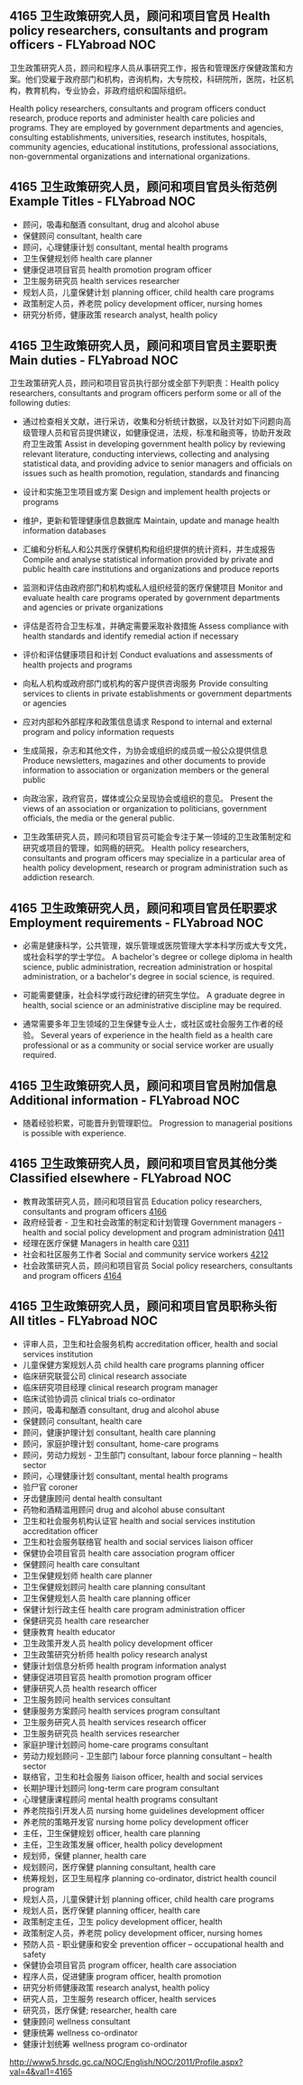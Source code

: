 ## 4165 卫生政策研究人员，顾问和项目官员 Health policy researchers, consultants and program officers - FLYabroad NOC

卫生政策研究人员，顾问和程序人员从事研究工作，报告和管理医疗保健政策和方案。他们受雇于政府部门和机构，咨询机构，大专院校，科研院所，医院，社区机构，教育机构，专业协会，非政府组织和国际组织。

Health policy researchers, consultants and program officers conduct research, produce reports and administer health care policies and programs. They are employed by government departments and agencies, consulting establishments, universities, research institutes, hospitals, community agencies, educational institutions, professional associations, non-governmental organizations and international organizations.

## 4165 卫生政策研究人员，顾问和项目官员头衔范例 Example Titles - FLYabroad NOC

* 顾问，吸毒和酗酒 consultant, drug and alcohol abuse
* 保健顾问 consultant, health care
* 顾问，心理健康计划 consultant, mental health programs
* 卫生保健规划师 health care planner
* 健康促进项目官员 health promotion program officer
* 卫生服务研究员 health services researcher
* 规划人员，儿童保健计划 planning officer, child health care programs
* 政策制定人员，养老院 policy development officer, nursing homes
* 研究分析师，健康政策 research analyst, health policy

## 4165 卫生政策研究人员，顾问和项目官员主要职责 Main duties - FLYabroad NOC

卫生政策研究人员，顾问和项目官员执行部分或全部下列职责：Health policy researchers, consultants and program officers perform some or all of the following duties:

* 通过检查相关文献，进行采访，收集和分析统计数据，以及针对如下问题向高级管理人员和官员提供建议，如健康促进，法规，标准和融资等，协助开发政府卫生政策
Assist in developing government health policy by reviewing relevant literature, conducting interviews, collecting and analysing statistical data, and providing advice to senior managers and officials on issues such as health promotion, regulation, standards and financing

* 设计和实施卫生项目或方案
Design and implement health projects or programs

* 维护，更新和管理健康信息数据库
Maintain, update and manage health information databases

* 汇编和分析私人和公共医疗保健机构和组织提供的统计资料，并生成报告
Compile and analyse statistical information provided by private and public health care institutions and organizations and produce reports

* 监测和评估由政府部门和机构或私人组织经营的医疗保健项目
Monitor and evaluate health care programs operated by government departments and agencies or private organizations

* 评估是否符合卫生标准，并确定需要采取补救措施
Assess compliance with health standards and identify remedial action if necessary

* 评价和评估健康项目和计划
Conduct evaluations and assessments of health projects and programs

* 向私人机构或政府部门或机构的客户提供咨询服务
Provide consulting services to clients in private establishments or government departments or agencies

* 应对内部和外部程序和政策信息请求
Respond to internal and external program and policy information requests

* 生成简报，杂志和其他文件，为协会或组织的成员或​​一般公众提供信息
Produce newsletters, magazines and other documents to provide information to association or organization members or the general public

* 向政治家，政府官员，媒体或公众呈现协会或组织的意见。
Present the views of an association or organization to politicians, government officials, the media or the general public.

* 卫生政策研究人员，顾问和项目官员可能会专注于某一领域的卫生政策制定和研究或项目的管理，如网瘾的研究。
Health policy researchers, consultants and program officers may specialize in a particular area of health policy development, research or program administration such as addiction research.

## 4165 卫生政策研究人员，顾问和项目官员任职要求 Employment requirements - FLYabroad NOC

* 必需是健康科学，公共管理，娱乐管理或医院管理大学本科学历或大专文凭，或社会科学的学士学位。
A bachelor's degree or college diploma in health science, public administration, recreation administration or hospital administration, or a bachelor's degree in social science, is required.

* 可能需要健康，社会科学或行政纪律的研究生学位。
A graduate degree in health, social science or an administrative discipline may be required.

* 通常需要多年卫生领域的卫生保健专业人士，或社区或社会服务工作者的经验。
Several years of experience in the health field as a health care professional or as a community or social service worker are usually required.

## 4165 卫生政策研究人员，顾问和项目官员附加信息 Additional information - FLYabroad NOC

* 随着经验积累，可能晋升到管理职位。
Progression to managerial positions is possible with experience.

## 4165 卫生政策研究人员，顾问和项目官员其他分类 Classified elsewhere - FLYabroad NOC

* 教育政策研究人员，顾问和项目官员 Education policy researchers, consultants and program officers [4166](4166)
* 政府经营者 - 卫生和社会政策的制定和计划管理 Government managers - health and social policy development and program administration [0411](0411)
* 经理在医疗保健 Managers in health care [0311](0311)
* 社会和社区服务工作者 Social and community service workers [4212](4212)
* 社会政策研究人员，顾问和项目官员 Social policy researchers, consultants and program officers [4164](4164)

## 4165 卫生政策研究人员，顾问和项目官员职称头衔 All titles - FLYabroad NOC

* 评审人员，卫生和社会服务机构 accreditation officer, health and social services institution
* 儿童保健方案规划人员 child health care programs planning officer
* 临床研究联营公司 clinical research associate
* 临床研究项目经理 clinical research program manager
* 临床试验协调员 clinical trials co-ordinator
* 顾问，吸毒和酗酒 consultant, drug and alcohol abuse
* 保健顾问 consultant, health care
* 顾问，健康护理计划 consultant, health care planning
* 顾问，家庭护理计划 consultant, home-care programs
* 顾问，劳动力规划 - 卫生部门 consultant, labour force planning – health sector
* 顾问，心理健康计划 consultant, mental health programs
* 验尸官 coroner
* 牙齿健康顾问 dental health consultant
* 药物和酒精滥用顾问 drug and alcohol abuse consultant
* 卫生和社会服务机构认证官 health and social services institution accreditation officer
* 卫生和社会服务联络官 health and social services liaison officer
* 保健协会项目官员 health care association program officer
* 保健顾问 health care consultant
* 卫生保健规划师 health care planner
* 卫生保健规划顾问 health care planning consultant
* 卫生保健规划人员 health care planning officer
* 保健计划行政主任 health care program administration officer
* 保健研究员 health care researcher
* 健康教育 health educator
* 卫生政策开发人员 health policy development officer
* 卫生政策研究分析师 health policy research analyst
* 健康计划信息分析师 health program information analyst
* 健康促进项目官员 health promotion program officer
* 健康研究人员 health research officer
* 卫生服务顾问 health services consultant
* 健康服务方案顾问 health services program consultant
* 卫生服务研究人员 health services research officer
* 卫生服务研究员 health services researcher
* 家庭护理计划顾问 home-care programs consultant
* 劳动力规划顾问 - 卫生部门 labour force planning consultant – health sector
* 联络官，卫生和社会服务 liaison officer, health and social services
* 长期护理计划顾问 long-term care program consultant
* 心理健康课程顾问 mental health programs consultant
* 养老院指引开发人员 nursing home guidelines development officer
* 养老院的策略开发官 nursing home policy development officer
* 主任，卫生保健规划 officer, health care planning
* 主任，卫生政策发展 officer, health policy development
* 规划师，保健 planner, health care
* 规划顾问，医疗保健 planning consultant, health care
* 统筹规划，区卫生局程序 planning co-ordinator, district health council program
* 规划人员，儿童保健计划 planning officer, child health care programs
* 规划人员，医疗保健 planning officer, health care
* 政策制定主任，卫生 policy development officer, health
* 政策制定人员，养老院 policy development officer, nursing homes
* 预防人员 - 职业健康和安全 prevention officer – occupational health and safety
* 保健协会项目官员 program officer, health care association
* 程序人员，促进健康 program officer, health promotion
* 研究分析师健康政策 research analyst, health policy
* 研究人员，卫生服务 research officer, health services
* 研究员，医疗保健; researcher, health care
* 健康顾问 wellness consultant
* 健康统筹 wellness co-ordinator
* 健康计划统筹 wellness program co-ordinator

http://www5.hrsdc.gc.ca/NOC/English/NOC/2011/Profile.aspx?val=4&val1=4165